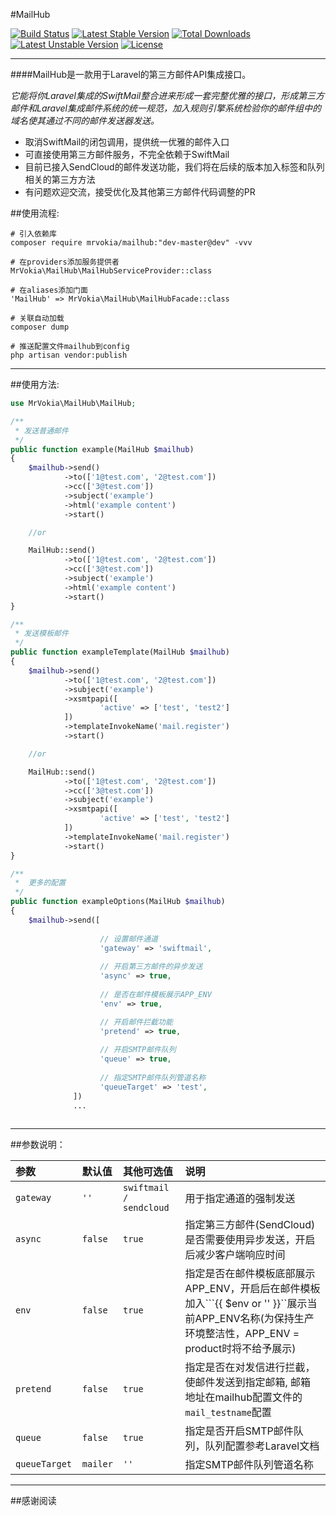 #MailHub

[![Build Status](https://travis-ci.org/MrVokia/MailHub.svg?branch=master)](https://travis-ci.org/MrVokia/MailHub)
[![Latest Stable Version](https://poser.pugx.org/mrvokia/mailhub/v/stable)](https://packagist.org/packages/mrvokia/mailhub) [![Total Downloads](https://poser.pugx.org/mrvokia/mailhub/downloads)](https://packagist.org/packages/mrvokia/mailhub) [![Latest Unstable Version](https://poser.pugx.org/mrvokia/mailhub/v/unstable)](https://packagist.org/packages/mrvokia/mailhub) [![License](https://poser.pugx.org/mrvokia/mailhub/license)](https://packagist.org/packages/mrvokia/mailhub)

---

####MailHub是一款用于Laravel的第三方邮件API集成接口。

*它能将你Laravel集成的SwiftMail整合进来形成一套完整优雅的接口，形成第三方邮件和Laravel集成邮件系统的统一规范，加入规则引擎系统检验你的邮件组中的域名使其通过不同的邮件发送器发送。*

+ 取消SwiftMail的闭包调用，提供统一优雅的邮件入口
+ 可直接使用第三方邮件服务，不完全依赖于SwiftMail
+ 目前已接入SendCloud的邮件发送功能，我们将在后续的版本加入标签和队列相关的第三方方法
+ 有问题欢迎交流，接受优化及其他第三方邮件代码调整的PR

##使用流程:

	# 引入依赖库
	composer require mrvokia/mailhub:"dev-master@dev" -vvv
	
	# 在providers添加服务提供者
	MrVokia\MailHub\MailHubServiceProvider::class
	
	# 在aliases添加门面
	'MailHub' => MrVokia\MailHub\MailHubFacade::class
	
	# 关联自动加载
	composer dump

	# 推送配置文件mailhub到config
	php artisan vendor:publish

---
	
##使用方法:

```php
use MrVokia\MailHub\MailHub;

/**
 * 发送普通邮件
 */
public function example(MailHub $mailhub)
{
	$mailhub->send()
	        ->to(['1@test.com', '2@test.com'])
	        ->cc(['3@test.com'])
	        ->subject('example')
	        ->html('example content')
	        ->start()

	//or

	MailHub::send()
			->to(['1@test.com', '2@test.com'])
			->cc(['3@test.com'])
			->subject('example')
			->html('example content')
			->start()
}

/**
 * 发送模板邮件
 */
public function exampleTemplate(MailHub $mailhub)
{
	$mailhub->send()
			->to(['1@test.com', '2@test.com'])
			->subject('example')
			->xsmtpapi([
					'active' => ['test', 'test2']
			])
			->templateInvokeName('mail.register')
			->start()

	//or

	MailHub::send()
			->to(['1@test.com', '2@test.com'])
			->cc(['3@test.com'])
			->subject('example')
			->xsmtpapi([
					'active' => ['test', 'test2']
			])
			->templateInvokeName('mail.register')
			->start()
}

/**
 *	更多的配置
 */
public function exampleOptions(MailHub $mailhub)
{
    $mailhub->send([
    
    				// 设置邮件通道
    				'gateway' => 'swiftmail',
    				
    				// 开启第三方邮件的异步发送
    				'async' => true,
    				
    				// 是否在邮件模板展示APP_ENV
    				'env' => true,

					// 开启邮件拦截功能
    				'pretend' => true,
    				
    				// 开启SMTP邮件队列
    				'queue' => true,
    				
    				// 指定SMTP邮件队列管道名称
    				'queueTarget' => 'test',
    		  ])
    		  ...
 
```

---

##参数说明：

| 参数  | 默认值  | 其他可选值 | 说明 |
|:------------- |:--------------- |:------------- |:------------- |
| ```gateway``` | ```''``` | ```swiftmail / sendcloud``` | 用于指定通道的强制发送 |
| ```async``` | ```false``` | ```true``` | 指定第三方邮件(SendCloud)是否需要使用异步发送，开启后减少客户端响应时间
| ```env``` | ```false``` | ```true``` | 指定是否在邮件模板底部展示APP_ENV，开启后在邮件模板加入```{{ $env or '' }}``展示当前APP_ENV名称(为保持生产环境整洁性，APP_ENV = product时将不给予展示)
| ```pretend ``` | ```false``` | ```true``` | 指定是否在对发信进行拦截，使邮件发送到指定邮箱, 邮箱地址在mailhub配置文件的```mail_testname```配置 |
| ```queue ``` | ```false``` | ```true``` | 指定是否开启SMTP邮件队列，队列配置参考Laravel文档 |
| ```queueTarget ``` | ```mailer``` | ```''``` | 指定SMTP邮件队列管道名称 |

---

##感谢阅读

